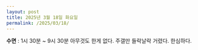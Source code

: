 ```yaml
---
layout: post
title: 2025년 3월 18일 화요일
permalink: /2025/03/18/
---
```

**수면** : 1시 30분 ~ 9시 30분
아무것도 한게 없다. 주갤만 들락날락 거렸다. 한심하다.